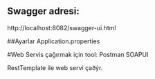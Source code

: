 ## Swagger adresi:
http://localhost:8082/swagger-ui.html

##Ayarlar
    Application.properties

#Web Servis çağırmak için tool:
Postman
SOAPUI


RestTemplate ile web servi çaðýr.
